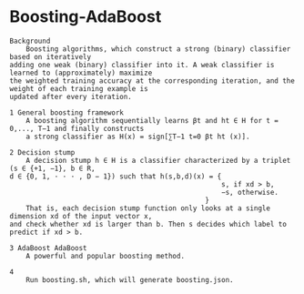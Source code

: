 # Boosting-AdaBoost

	Background
		Boosting algorithms, which construct a strong (binary) classifier based on iteratively
	adding one weak (binary) classifier into it. A weak classifier is learned to (approximately) maximize
	the weighted training accuracy at the corresponding iteration, and the weight of each training example is
	updated after every iteration.

	1 General boosting framework 
		A boosting algorithm sequentially learns βt and ht ∈ H for t = 0,..., T−1 and finally constructs 
		a strong classifier as H(x) = sign[∑T−1 t=0 βt ht (x)].

	2 Decision stump 
		A decision stump h ∈ H is a classifier characterized by a triplet (s ∈ {+1, −1}, b ∈ R, 
	d ∈ {0, 1, · · · , D − 1}) such that h(s,b,d)(x) = {
														s, if xd > b,
														−s, otherwise.
													}
		That is, each decision stump function only looks at a single dimension xd of the input vector x, 
	and check whether xd is larger than b. Then s decides which label to predict if xd > b.

	3 AdaBoost AdaBoost 
		A powerful and popular boosting method.

	4 
		Run boosting.sh, which will generate boosting.json.